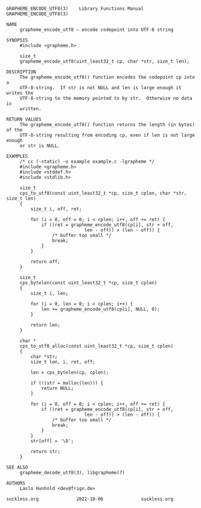 	GRAPHEME_ENCODE_UTF8(3)	   Library Functions Manual    GRAPHEME_ENCODE_UTF8(3)
	
	NAME
	     grapheme_encode_utf8 – encode codepoint into UTF-8 string
	
	SYNOPSIS
	     #include <grapheme.h>
	
	     size_t
	     grapheme_encode_utf8(uint_least32_t cp, char *str, size_t len);
	
	DESCRIPTION
	     The grapheme_encode_utf8() function encodes the codepoint cp into a
	     UTF-8-string.  If str is not NULL and len is large enough it writes the
	     UTF-8-string to the memory pointed to by str.  Otherwise no data is
	     written.
	
	RETURN VALUES
	     The grapheme_encode_utf8() function returns the length (in bytes) of the
	     UTF-8-string resulting from encoding cp, even if len is not large enough
	     or str is NULL.
	
	EXAMPLES
	     /* cc (-static) -o example example.c -lgrapheme */
	     #include <grapheme.h>
	     #include <stddef.h>
	     #include <stdlib.h>
	
	     size_t
	     cps_to_utf8(const uint_least32_t *cp, size_t cplen, char *str, size_t len)
	     {
		     size_t i, off, ret;
	
		     for (i = 0, off = 0; i < cplen; i++, off += ret) {
			     if ((ret = grapheme_encode_utf8(cp[i], str + off,
							     len - off)) > (len - off)) {
				     /* buffer too small */
				     break;
			     }
		     }
	
		     return off;
	     }
	
	     size_t
	     cps_bytelen(const uint_least32_t *cp, size_t cplen)
	     {
		     size_t i, len;
	
		     for (i = 0, len = 0; i < cplen; i++) {
			     len += grapheme_encode_utf8(cp[i], NULL, 0);
		     }
	
		     return len;
	     }
	
	     char *
	     cps_to_utf8_alloc(const uint_least32_t *cp, size_t cplen)
	     {
		     char *str;
		     size_t len, i, ret, off;
	
		     len = cps_bytelen(cp, cplen);
	
		     if (!(str = malloc(len))) {
			     return NULL;
		     }
	
		     for (i = 0, off = 0; i < cplen; i++, off += ret) {
			     if ((ret = grapheme_encode_utf8(cp[i], str + off,
							     len - off)) > (len - off)) {
				     /* buffer too small */
				     break;
			     }
		     }
		     str[off] = '\0';
	
		     return str;
	     }
	
	SEE ALSO
	     grapheme_decode_utf8(3), libgrapheme(7)
	
	AUTHORS
	     Laslo Hunhold <dev@frign.de>
	
	suckless.org			  2022-10-06			  suckless.org
